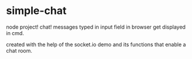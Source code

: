 # simple-chat
node project! chat! messages typed in input field in browser get displayed in cmd.

created with the help of the socket.io demo and its functions that enable a chat room.
